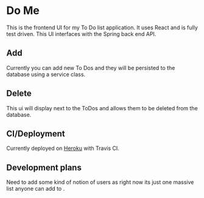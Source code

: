 # Do Me 
This is the frontend UI for my To Do list application. It uses React and is fully test driven.
This UI interfaces with the Spring back end API.

## Add 

Currently you can add new To Dos and they will be persisted to the database using a service class.

## Delete 

This ui will display next to the ToDos and allows them to be deleted from the database.

## CI/Deployment 

Currently deployed on [Heroku](https://fela-kuti-ui.herokuapp.com/) with Travis CI.

## Development plans

Need to add some kind of notion of users as right now its just one massive list anyone can add to .
